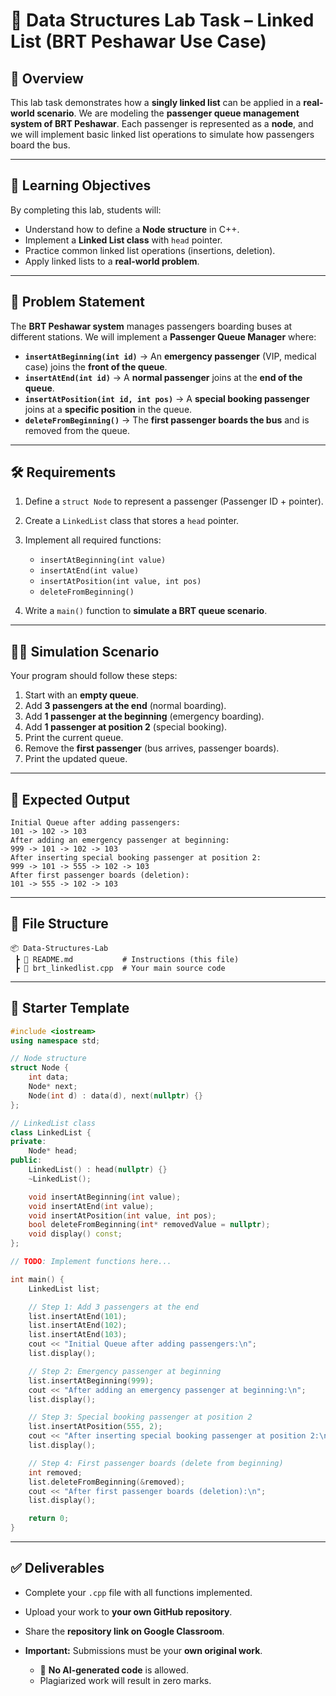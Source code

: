

# 🚌 Data Structures Lab Task – Linked List (BRT Peshawar Use Case)

## 📌 Overview

This lab task demonstrates how a **singly linked list** can be applied in a **real-world scenario**.
We are modeling the **passenger queue management system of BRT Peshawar**.
Each passenger is represented as a **node**, and we will implement basic linked list operations to simulate how passengers board the bus.

---

## 🎯 Learning Objectives

By completing this lab, students will:

* Understand how to define a **Node structure** in C++.
* Implement a **Linked List class** with `head` pointer.
* Practice common linked list operations (insertions, deletion).
* Apply linked lists to a **real-world problem**.

---

## 📖 Problem Statement

The **BRT Peshawar system** manages passengers boarding buses at different stations.
We will implement a **Passenger Queue Manager** where:

* **`insertAtBeginning(int id)`** → An **emergency passenger** (VIP, medical case) joins the **front of the queue**.
* **`insertAtEnd(int id)`** → A **normal passenger** joins at the **end of the queue**.
* **`insertAtPosition(int id, int pos)`** → A **special booking passenger** joins at a **specific position** in the queue.
* **`deleteFromBeginning()`** → The **first passenger boards the bus** and is removed from the queue.

---

## 🛠 Requirements

1. Define a `struct Node` to represent a passenger (Passenger ID + pointer).
2. Create a `LinkedList` class that stores a `head` pointer.
3. Implement all required functions:

   * `insertAtBeginning(int value)`
   * `insertAtEnd(int value)`
   * `insertAtPosition(int value, int pos)`
   * `deleteFromBeginning()`
4. Write a `main()` function to **simulate a BRT queue scenario**.

---

## 🧑‍💻 Simulation Scenario

Your program should follow these steps:

1. Start with an **empty queue**.
2. Add **3 passengers at the end** (normal boarding).
3. Add **1 passenger at the beginning** (emergency boarding).
4. Add **1 passenger at position 2** (special booking).
5. Print the current queue.
6. Remove the **first passenger** (bus arrives, passenger boards).
7. Print the updated queue.

---

## 📌 Expected Output

```text
Initial Queue after adding passengers:
101 -> 102 -> 103
After adding an emergency passenger at beginning:
999 -> 101 -> 102 -> 103
After inserting special booking passenger at position 2:
999 -> 101 -> 555 -> 102 -> 103
After first passenger boards (deletion):
101 -> 555 -> 102 -> 103
```

---

## 📂 File Structure

```
📦 Data-Structures-Lab
 ┣ 📜 README.md           # Instructions (this file)
 ┣ 📜 brt_linkedlist.cpp  # Your main source code
```

---

## 🚀 Starter Template

```cpp
#include <iostream>
using namespace std;

// Node structure
struct Node {
    int data;
    Node* next;
    Node(int d) : data(d), next(nullptr) {}
};

// LinkedList class
class LinkedList {
private:
    Node* head;
public:
    LinkedList() : head(nullptr) {}
    ~LinkedList();

    void insertAtBeginning(int value);
    void insertAtEnd(int value);
    void insertAtPosition(int value, int pos);
    bool deleteFromBeginning(int* removedValue = nullptr);
    void display() const;
};

// TODO: Implement functions here...

int main() {
    LinkedList list;

    // Step 1: Add 3 passengers at the end
    list.insertAtEnd(101);
    list.insertAtEnd(102);
    list.insertAtEnd(103);
    cout << "Initial Queue after adding passengers:\n";
    list.display();

    // Step 2: Emergency passenger at beginning
    list.insertAtBeginning(999);
    cout << "After adding an emergency passenger at beginning:\n";
    list.display();

    // Step 3: Special booking passenger at position 2
    list.insertAtPosition(555, 2);
    cout << "After inserting special booking passenger at position 2:\n";
    list.display();

    // Step 4: First passenger boards (delete from beginning)
    int removed;
    list.deleteFromBeginning(&removed);
    cout << "After first passenger boards (deletion):\n";
    list.display();

    return 0;
}
```

---

## ✅ Deliverables

* Complete your `.cpp` file with all functions implemented.
* Upload your work to **your own GitHub repository**.
* Share the **repository link on Google Classroom**.
* **Important:** Submissions must be your **own original work**.

  * 🚫 **No AI-generated code** is allowed.
  * Plagiarized work will result in zero marks.

